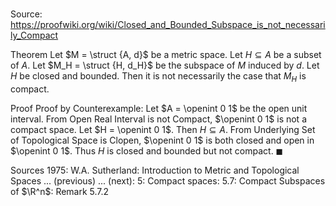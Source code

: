 # 

Source: https://proofwiki.org/wiki/Closed_and_Bounded_Subspace_is_not_necessarily_Compact

Theorem
Let $M = \struct {A, d}$ be a metric space.
Let $H \subseteq A$ be a subset of $A$.
Let $M_H = \struct {H, d_H}$ be the subspace of $M$ induced by $d$.
Let $H$ be closed and bounded.
Then it is not necessarily the case that $M_H$ is compact.


Proof
Proof by Counterexample:
Let $A = \openint 0 1$ be the open unit interval.
From Open Real Interval is not Compact, $\openint 0 1$ is not a compact space.
Let $H = \openint 0 1$.
Then $H \subseteq A$.
From Underlying Set of Topological Space is Clopen, $\openint 0 1$ is both closed and open in $\openint 0 1$.
Thus $H$ is closed and bounded but not compact.
$\blacksquare$


Sources
1975: W.A. Sutherland: Introduction to Metric and Topological Spaces ... (previous) ... (next): $5$: Compact spaces: $5.7$: Compact Subspaces of $\R^n$: Remark $5.7.2$




